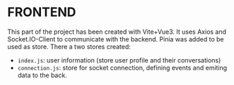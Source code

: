 # FRONTEND
This part of the project has been created with Vite+Vue3. It uses Axios and Socket.IO-Client to communicate with the backend.
Pinia was added to be used as store. There a two stores created:
- `index.js`: user information (store user profile and their conversations)
- `connection.js`: store for socket connection, defining events and emiting data to the back.
